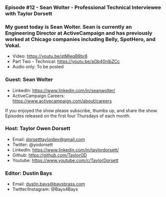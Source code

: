 ### Episode #12 - Sean Wolter - Professional Technical Interviewee with Taylor Dorsett

### My guest today is Sean Wolter. Sean is currently an Engineering Director at ActiveCampaign and has previously worked at Chicago companies including Belly, SpotHero, and Vokal.

- Video: https://youtu.be/stMleqB9br8
- Part Two - Technical: https://youtu.be/aGb40nlbZCc
- Audio only: To be posted

### Guest: Sean Wolter
- LinkedIn: https://www.linkedin.com/in/seanwolter/
- ActiveCampaign Careers: https://www.activecampaign.com/about/careers

If you enjoyed the show please subscribe, thumbs up, and share the show.
Episodes released on the first four Thursdays of each month.

### Host: Taylor Owen Dorsett
- Email: dorsetttaylordev@gmail.com
- Twitter: @yodorsett
- LinkedIn: https://www.linkedin.com/in/taylordorsett/
- Github: https://github.com/TaylorOD
- Youtube: https://www.youtube.com/c/TaylorDorsett

### Editor: Dustin Bays
- Email: dustin.bays@baysbrass.com
- Twitter/Instagram: @Bays4Bays
